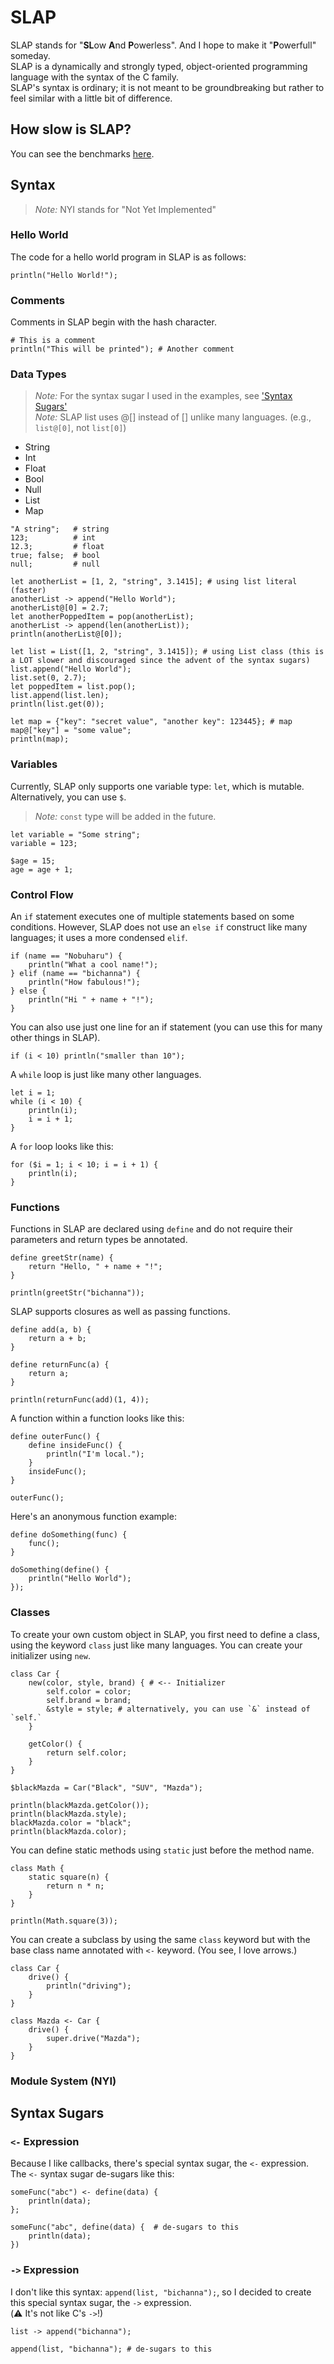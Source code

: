 # SLAP
SLAP stands for "**SL**ow **A**nd **P**owerless". And I hope to make it "**P**owerfull" someday.<br>
SLAP is a dynamically and strongly typed, object-oriented programming language with the syntax of the C family.<br>
SLAP's syntax is ordinary; it is not meant to be groundbreaking but rather to feel similar with a little bit of difference.

## How slow is SLAP?
You can see the benchmarks [here](https://github.com/bichanna/slap/tree/master/benchmark#readme).

## Syntax
> *Note:* NYI stands for "Not Yet Implemented"<br>

### Hello World
The code for a hello world program in SLAP is as follows:
```
println("Hello World!");
```

### Comments
Comments in SLAP begin with the hash character.
```
# This is a comment
println("This will be printed"); # Another comment
```

### Data Types
> *Note:* For the syntax sugar I used in the examples, see ['Syntax Sugars'](https://github.com/bichanna/slap/blob/master/docs/index.md#syntax-sugars)<br>
> *Note:* SLAP list uses @[] instead of [] unlike many languages. (e.g., `list@[0]`, not `list[0]`)

 - String
 - Int
 - Float
 - Bool
 - Null
 - List
 - Map

```
"A string";   # string
123;          # int
12.3;         # float
true; false;  # bool
null;         # null

let anotherList = [1, 2, "string", 3.1415]; # using list literal (faster)
anotherList -> append("Hello World");
anotherList@[0] = 2.7;
let anotherPoppedItem = pop(anotherList);
anotherList -> append(len(anotherList));
println(anotherList@[0]);

let list = List([1, 2, "string", 3.1415]); # using List class (this is a LOT slower and discouraged since the advent of the syntax sugars)
list.append("Hello World");
list.set(0, 2.7);
let poppedItem = list.pop();
list.append(list.len);
println(list.get(0));

let map = {"key": "secret value", "another key": 123445}; # map
map@["key"] = "some value";
println(map);
```

### Variables

Currently, SLAP only supports one variable type: `let`, which is mutable. Alternatively, you can use `$`.
> *Note:* `const` type will be added in the future.

```
let variable = "Some string";
variable = 123;

$age = 15;
age = age + 1;
```

### Control Flow

An `if` statement executes one of multiple statements based on some conditions. However, SLAP does not use an `else if` construct like many languages; it uses a more condensed `elif`.
```
if (name == "Nobuharu") {
    println("What a cool name!");
} elif (name == "bichanna") {
    println("How fabulous!");
} else {
    println("Hi " + name + "!");
}
```
You can also use just one line for an if statement (you can use this for many other things in SLAP).
```
if (i < 10) println("smaller than 10");
```

A `while` loop is just like many other languages.
```
let i = 1;
while (i < 10) {
    println(i);
    i = i + 1;
}
```

A `for` loop looks like this:
```
for ($i = 1; i < 10; i = i + 1) {
    println(i);
}
```

### Functions

Functions in SLAP are declared using `define` and do not require their parameters and return types be annotated.
```
define greetStr(name) {
    return "Hello, " + name + "!";
}

println(greetStr("bichanna"));
```
SLAP supports closures as well as passing functions.
```
define add(a, b) {
    return a + b;
}

define returnFunc(a) {
    return a;
}

println(returnFunc(add)(1, 4));
```
A function within a function looks like this:
```
define outerFunc() {
    define insideFunc() {
        println("I'm local.");
    }
    insideFunc();
}

outerFunc();
```
Here's an anonymous function example:
```
define doSomething(func) {
    func();
}

doSomething(define() {
    println("Hello World");
});
```

### Classes

To create your own custom object in SLAP, you first need to define a class, using the keyword `class` just like many languages.
You can create your initializer using `new`.
```
class Car {
    new(color, style, brand) { # <-- Initializer
        self.color = color;
        self.brand = brand;
        &style = style; # alternatively, you can use `&` instead of `self.`
    }

    getColor() {
        return self.color;
    }
}

$blackMazda = Car("Black", "SUV", "Mazda");

println(blackMazda.getColor());
println(blackMazda.style);
blackMazda.color = "black";
println(blackMazda.color);
```
You can define static methods using `static` just before the method name.
```
class Math {
    static square(n) {
        return n * n;
    }
}

println(Math.square(3));
```
You can create a subclass by using the same `class` keyword but with the base class name annotated with `<-` keyword. (You see, I love arrows.)
```
class Car {
    drive() {
        println("driving");
    }
}

class Mazda <- Car {
    drive() {
        super.drive("Mazda");
    }
}
```

### Module System (NYI)

## Syntax Sugars

### `<-` Expression
Because I like callbacks, there's special syntax sugar, the `<-` expression. The `<-` syntax sugar de-sugars like this:
```
someFunc("abc") <- define(data) {
    println(data);
};

someFunc("abc", define(data) {  # de-sugars to this
    println(data);
})
```

### `->` Expression
I don't like this syntax: `append(list, "bichanna");`, so I decided to create this special syntax sugar, the `->` expression.<br>
(⚠️ It's not like C's `->`!)
```
list -> append("bichanna");

append(list, "bichanna"); # de-sugars to this
```
